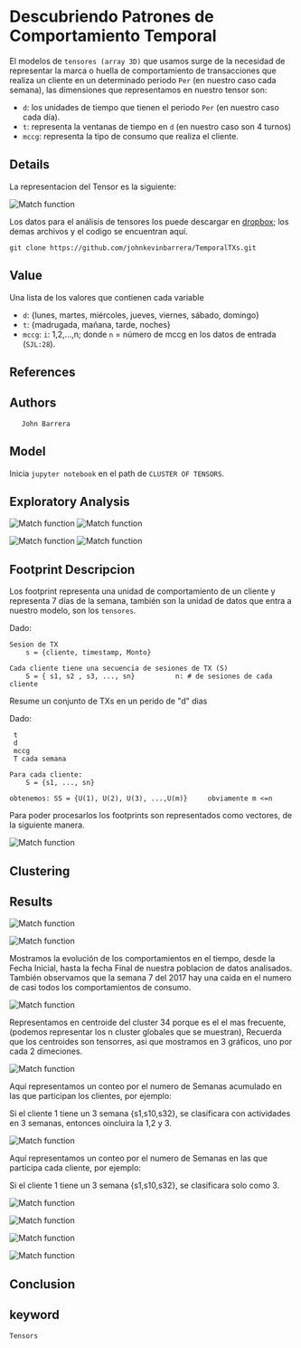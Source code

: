 # Descubriendo Patrones de Comportamiento Temporal

El modelos de `tensores (array 3D)` que usamos surge de la necesidad de representar la marca o huella de comportamiento de transacciones que realiza un cliente en un determinado periodo `Per` (en nuestro caso cada semana), las dimensiones que representamos en nuestro tensor son:

- `d`: los unidades de tiempo que tienen el periodo `Per` (en nuestro caso cada día).
- `t`: representa la ventanas de tiempo en `d` (en nuestro caso son 4 turnos)
- `mccg`:  representa la tipo de consumo que realiza el cliente.


## Details
La representacion del Tensor es la siguiente:

![Match function](https://user-images.githubusercontent.com/7105645/46182744-421d5600-c293-11e8-8b30-efd93fa1395a.png)

Los datos para el análisis de tensores los puede descargar en [dropbox][dropbox];
los demas archivos y el codigo se encuentran aquí.
```git
git clone https://github.com/johnkevinbarrera/TemporalTXs.git
```

## Value

Una lista de los valores que contienen cada variable

- `d`: {lunes, martes, miércoles, jueves, viernes, sábado, domingo}
- `t`: {madrugada, mañana, tarde, noches}
- `mccg`:  `i`: 1,2,...,n;  donde `n` = número de mccg en los datos de entrada (`SJL:28`).


## References

## Authors
       John Barrera

## Model

Inicia `jupyter notebook` en el path de `CLUSTER OF TENSORS`.


## Exploratory Analysis

![Match function](https://user-images.githubusercontent.com/7105645/46185777-0ab5a600-c2a1-11e8-9fc8-ea4c85b2c23c.png)
![Match function](https://user-images.githubusercontent.com/7105645/46185787-143f0e00-c2a1-11e8-8dc8-9758085baee6.png)


![Match function](https://user-images.githubusercontent.com/7105645/46185869-6bdd7980-c2a1-11e8-97f5-b460377c4aaa.png)
![Match function](https://user-images.githubusercontent.com/7105645/46185882-75ff7800-c2a1-11e8-8e5c-1b369deb0709.png)


## Footprint Descripcion

Los footprint representa una unidad de comportamiento de un cliente y representa 7 días de la semana, también son la unidad de datos que entra a nuestro modelo, son los `tensores`.


Dado:

    Sesion de TX
        s = {cliente, timestamp, Monto}
    
    Cada cliente tiene una secuencia de sesiones de TX (S)
        S = { s1, s2 , s3, ..., sn}          n: # de sesiones de cada cliente

Resume un conjunto de TXs en un perido de "d" dias

Dado:

     t
     d
     mccg
     T cada semana
    
    Para cada cliente:
    	S = {s1, ..., sn}
    
    obtenemos: SS = {U(1), U(2), U(3), ...,U(m)}     obviamente m <=n

Para poder procesarlos los footprints son representados como vectores, de la siguiente manera.

![Match function](https://user-images.githubusercontent.com/7105645/46186391-f1622900-c2a3-11e8-8593-2b364ef49b71.png)


## Clustering

## Results


![Match function](https://user-images.githubusercontent.com/7105645/46187149-caa5f180-c2a7-11e8-9f0e-bbcef9bedccb.png)

![Match function](https://user-images.githubusercontent.com/7105645/46187153-d09bd280-c2a7-11e8-937f-63450ce94054.png)

Mostramos la evolución de los comportamientos en el tiempo, desde la Fecha Inicial, hasta la fecha Final de nuestra poblacion de datos analisados.
También observamos que la semana 7 del 2017 hay una caida en el numero de casi todos los comportamientos de consumo.

![Match function](https://user-images.githubusercontent.com/7105645/46186760-d7c1e100-c2a5-11e8-8d05-d8783384ae00.png)

Representamos en centroide del cluster 34 porque es el el mas frecuente, (podemos representar los n cluster globales que se muestran), Recuerda que los centroides son tensorres, asi que mostramos en 3 gráficos, uno por cada 2 dimeciones.

![Match function](https://user-images.githubusercontent.com/7105645/46187146-c4177a00-c2a7-11e8-8213-293aa1829fcb.png)

Aquí representamos un conteo por el numero de Semanas acumulado en las que participan los clientes, por ejemplo:

Si el cliente 1 tiene un 3 semana {s1,s10,s32}, se clasificara con actividades en 3 semanas, entonces oincluira la 1,2 y 3.

![Match function](https://user-images.githubusercontent.com/7105645/46187159-d5608680-c2a7-11e8-9777-2d5bdad27b7f.png)

Aquí representamos un conteo por el numero de Semanas en las que participa cada cliente, por ejemplo:

Si el cliente 1 tiene un 3 semana {s1,s10,s32}, se clasificara solo como 3.

![Match function](https://user-images.githubusercontent.com/7105645/46187165-e01b1b80-c2a7-11e8-8377-a9cae3379175.png)




![Match function](https://user-images.githubusercontent.com/7105645/46187087-78fd6700-c2a7-11e8-9a94-7ecf6373e419.png)

![Match function](https://user-images.githubusercontent.com/7105645/46187173-ea3d1a00-c2a7-11e8-9287-80268f61f61a.png)

![Match function](https://user-images.githubusercontent.com/7105645/46187092-80247500-c2a7-11e8-8b42-ac78bba25827.png)




## Conclusion  

## keyword
	Tensors

[unregistered]:http://docs.julialang.org/en/release-0.5/manual/packages/#installing-unregistered-packages
[version]:http://julialang.org/downloads/platform.html
[gadfly]:http://gadflyjl.org/stable/
[dropbox]:https://www.dropbox.com/sh/l7pagph43ufs70e/AADkJhyEvLQeVrXCrgs9q9pha?dl=0
